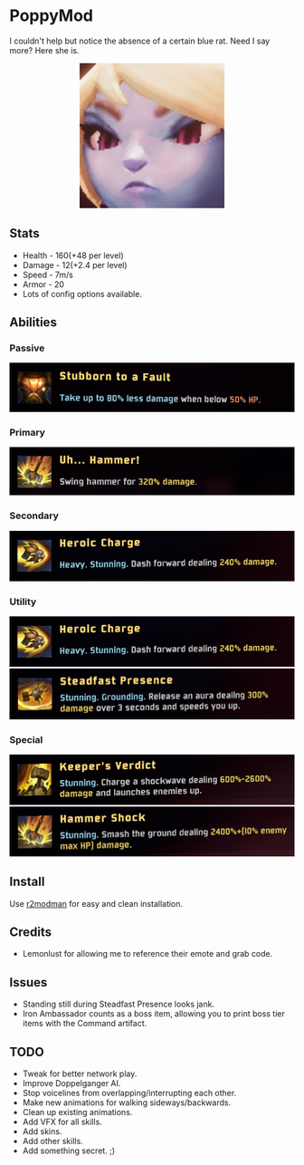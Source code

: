 # PoppyMod
I couldn't help but notice the absence of a certain blue rat. Need I say more? Here she is.
<p align="center"><img src="images/rat.png" alt="rat" height="256" width="256" /></p>

## Stats
* Health - 160(+48 per level)
* Damage - 12(+2.4 per level)
* Speed - 7m/s
* Armor - 20
* Lots of config options available.

## Abilities
### Passive
![Passive](images/passive.png)

### Primary
![Primary](images/primary1.png)

### Secondary
![Secondary](images/secondary1.png)

### Utility
![Utility1](images/util1.png)
![Utility2](images/util2.png)

### Special
![Special1](images/spec1.png)
![Special2](images/spec2.png)

## Install
Use [r2modman](https://thunderstore.io/package/ebkr/r2modman/) for easy and clean installation.

## Credits
* Lemonlust for allowing me to reference their emote and grab code.

## Issues
* Standing still during Steadfast Presence looks jank.
* Iron Ambassador counts as a boss item, allowing you to print boss tier items with the Command artifact.

## TODO
* Tweak for better network play.
* Improve Doppelganger AI.
* Stop voicelines from overlapping/interrupting each other.
* Make new animations for walking sideways/backwards.
* Clean up existing animations.
* Add VFX for all skills.
* Add skins.
* Add other skills.
* Add something secret. ;)